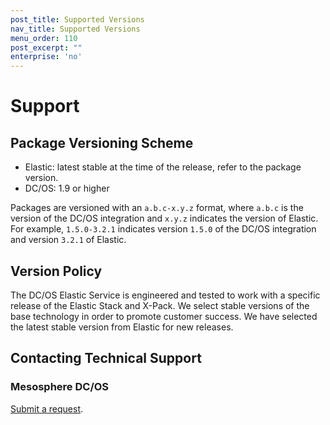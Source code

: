 ```yaml
---
post_title: Supported Versions
nav_title: Supported Versions
menu_order: 110
post_excerpt: ""
enterprise: 'no'
---
```


# Support

<a name="package-versioning-scheme"></a>
## Package Versioning Scheme

- Elastic: latest stable at the time of the release, refer to the package version.
- DC/OS: 1.9 or higher

Packages are versioned with an `a.b.c-x.y.z` format, where `a.b.c` is the version of the DC/OS integration and `x.y.z` indicates the version of Elastic. For example, `1.5.0-3.2.1` indicates version `1.5.0` of the DC/OS integration and version `3.2.1` of Elastic.

<a name="version-policy"></a>
## Version Policy

The DC/OS Elastic Service is engineered and tested to work with a specific release of the Elastic Stack and X-Pack. We select stable versions of the base technology in order to promote customer success. We have selected the latest stable version from Elastic for new releases.

<a name="contacting-technical-support"></a>
## Contacting Technical Support

### Mesosphere DC/OS
[Submit a request](https://support.mesosphere.com/hc/en-us/requests/new).
